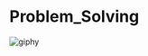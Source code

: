 # Problem_Solving
![giphy](https://user-images.githubusercontent.com/99830416/176927691-fcc18688-1f92-446d-8a30-6229cb013d6b.gif)




